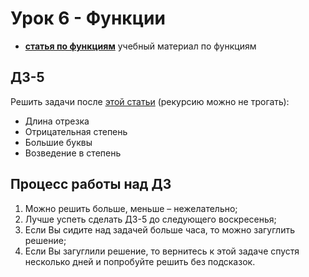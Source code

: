 # Урок 6 - Функции

- [__статья по функциям__](https://github.com/DSFBL/1_python_public/blob/main/lesson_6/6_functions.ipynb) учебный материал по функциям

## ДЗ-5

Решить задачи после [этой статьи](https://pythontutor.ru/lessons/functions/) (рекурсию можно не трогать):
* Длина отрезка
* Отрицательная степень
* Большие буквы
* Возведение в степень

## Процесс работы над ДЗ
1. Можно решить больше, меньше – нежелательно;
2. Лучше успеть сделать ДЗ-5 до следующего воскресенья;
3. Если Вы сидите над задачей больше часа, то можно загуглить решение;
4. Если Вы загуглили решение, то вернитесь к этой задаче спустя несколько дней и попробуйте решить без подсказок.
